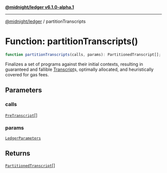 [**@midnight/ledger v6.1.0-alpha.1**](../README.md)

***

[@midnight/ledger](../globals.md) / partitionTranscripts

# Function: partitionTranscripts()

```ts
function partitionTranscripts(calls, params): PartitionedTranscript[];
```

Finalizes a set of programs against their initial contexts,
resulting in guaranteed and fallible [Transcript](../type-aliases/Transcript.md)s, optimally
allocated, and heuristically covered for gas fees.

## Parameters

### calls

[`PreTranscript`](../classes/PreTranscript.md)[]

### params

[`LedgerParameters`](../classes/LedgerParameters.md)

## Returns

[`PartitionedTranscript`](../type-aliases/PartitionedTranscript.md)[]
